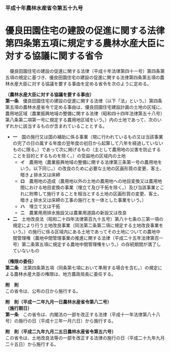 ### 平成十年農林水産省令第五十九号  
# 優良田園住宅の建設の促進に関する法律第四条第五項に規定する農林水産大臣に対する協議に関する省令  
　優良田園住宅の建設の促進に関する法律（平成十年法律第四十一号）第四条第五項の規定に基づき、優良田園住宅の建設の促進に関する法律第四条第五項の農林水産大臣に対する協議を要する事由を定める省令を次のように定める。  
  
**（農林水産大臣に対する協議を要する事由）**  
**第一条**　優良田園住宅の建設の促進に関する法律（以下「法」という。）第四条第五項の農林水産省令で定める事由は、優良田園住宅建設計画の土地の区域に、農用地区域（農業振興地域の整備に関する法律（昭和四十四年法律第五十八号）第八条第二項第一号に規定する農用地区域をいう。）内の土地であって、次のいずれかに該当するものが含まれていることとする。  
* **一**　国の施行又は国の補助に係る事業（現に行われているもの又は当該事業の完了の日の属する年度の翌年度の初日から起算して八年を経過していないものに限る。）であって次に掲げるもの（主として農用地の災害を防止することを目的とするものを除く。）の受益地の区域内の土地  
	* **イ**　農用地（農業振興地域の整備に関する法律第三条第一号の農用地をいう。以下同じ。）の改良のために必要な土地の区画形質の変更、客土、暗きょ排水又は床締  
	* **ロ**　農用地の造成（農用地以外の土地の農用地への地目変換又は農用地間における地目変換の事業（埋立て及び干拓を除く。）及び当該事業とこれに附帯して施行することを相当とする土地の区画形質の変更、客土、暗きょ排水又は床締の工事の施行とを一体とした事業をいう。）  
	* **ハ**　埋立て又は干拓  
	* **ニ**　農業用用排水施設又は農業用道路の新設又は改良  
* **二**　土地改良法（昭和二十四年法律第百九十五号）第八十七条の三第一項の規定により行う土地改良事業（同法第二条第二項に規定する土地改良事業をいう。）の施行に係る区域内にある土地であってその土地についての農地中間管理権（農地中間管理事業の推進に関する法律（平成二十五年法律第百一号）第二条第五項に規定する農地中間管理権をいう。）の存続期間が満了していないもの  
  
**（権限の委任）**  
**第二条**　法第四条第五項（同条第七項において準用する場合を含む。）の規定による農林水産大臣の権限は、地方農政局長に委任する。  
  
**附　則**  
この省令は、公布の日から施行する。  
  
**附　則（平成一二年九月一日農林水産省令第八二号）**  
**（施行期日）**  
**第一条**　この省令は、内閣法の一部を改正する法律（平成十一年法律第八十八号）の施行の日（平成十三年一月六日）から施行する。  
  
**附　則（平成二九年九月二五日農林水産省令第五六号）**  
この省令は、土地改良法等の一部を改正する法律の施行の日（平成二十九年九月二十五日）から施行する。  
  
